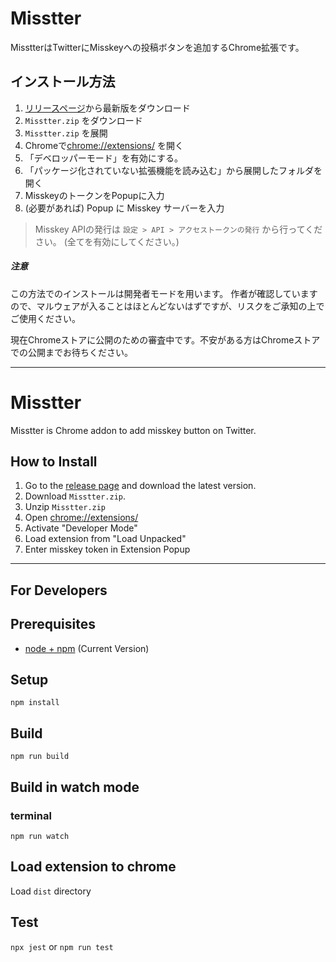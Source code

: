 # Misstter

MisstterはTwitterにMisskeyへの投稿ボタンを追加するChrome拡張です。

## インストール方法
1. [リリースページ](https://github.com/AranoYuki1/Misstter/releases)から最新版をダウンロード
1. `Misstter.zip` をダウンロード
2. `Misstter.zip` を展開
3. Chromeで[chrome://extensions/](chrome://extensions/) を開く
4. 「デベロッパーモード」を有効にする。
5. 「パッケージ化されていない拡張機能を読み込む」から展開したフォルダを開く
6. MisskeyのトークンをPopupに入力
7. (必要があれば) Popup に Misskey サーバーを入力

> Misskey APIの発行は `設定 > API > アクセストークンの発行` から行ってください。 (全てを有効にしてください。)

##### 注意

この方法でのインストールは開発者モードを用います。
作者が確認していますので、マルウェアが入ることはほとんどないはずですが、リスクをご承知の上でご使用ください。

現在Chromeストアに公開のための審査中です。不安がある方はChromeストアでの公開までお待ちください。

---

# Misstter 

Misstter is Chrome addon to add misskey button on Twitter.

## How to Install

1. Go to the [release page](https://github.com/AranoYuki1/Misstter/releases) and download the latest version.
2. Download `Misstter.zip`. 
3. Unzip `Misstter.zip`
4. Open [chrome://extensions/](chrome://extensions/)
5. Activate "Developer Mode"
6. Load extension from "Load Unpacked"
7. Enter misskey token in Extension Popup


---

## For Developers

## Prerequisites

* [node + npm](https://nodejs.org/) (Current Version)

## Setup

```
npm install
```

## Build

```
npm run build
```

## Build in watch mode

### terminal

```
npm run watch
```

## Load extension to chrome

Load `dist` directory

## Test

`npx jest` or `npm run test`

